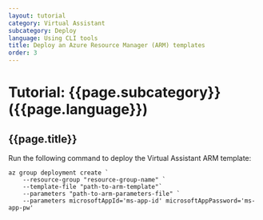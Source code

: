 ```yaml
---
layout: tutorial
category: Virtual Assistant
subcategory: Deploy
language: Using CLI tools
title: Deploy an Azure Resource Manager (ARM) templates
order: 3
---
```


# Tutorial: {{page.subcategory}} ({{page.language}})
## {{page.title}}

Run the following command to deploy the Virtual Assistant ARM template:
```
az group deployment create `
    --resource-group "resource-group-name" `
    --template-file "path-to-arm-template"`
    --parameters "path-to-arm-parameters-file" `
    --parameters microsoftAppId='ms-app-id' microsoftAppPassword='ms-app-pw'
```
